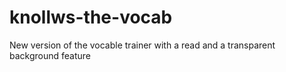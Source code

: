 # knollws-the-vocab
New version of the vocable trainer with a read and a transparent background feature
